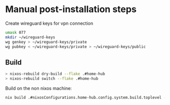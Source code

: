 # Manual post-installation steps

Create wireguard keys for vpn connection 

```sh
umask 077
mkdir ~/wireguard-keys
wg genkey > ~/wireguard-keys/private
wg pubkey < ~/wireguard-keys/private > ~/wireguard-keys/public
```

## Build

```sh
> nixos-rebuild dry-build --flake .#home-hub
> nixos-rebuild switch --flake .#home-hub
```

Build on the non nixos machine:

```sh
nix build .#nixosConfigurations.home-hub.config.system.build.toplevel -L
```


